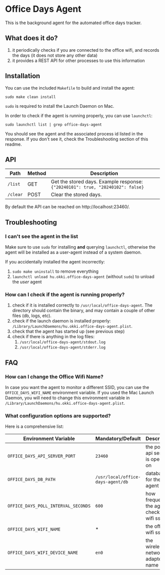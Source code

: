 # Office Days Agent

This is the background agent for the automated office days tracker.

## What does it do?

   1. it periodically checks if you are connected to the office wifi, and records the days (it does not store any other data)
   2. it provides a REST API for other processes to use this information

## Installation

You can use the included `Makefile` to build and install the agent:

```
sudo make clean install
```

`sudo` is required to install the Launch Daemon on Mac.

In order to check if the agent is running properly, you can use `launchctl`:

```
sudo launchctl list | grep office-days-agent
```

You should see the agent and the associated process id listed in the response.
If you don't see it, check the Troubleshooting section of this readme.


## API

| Path     | Method | Description                                                                    |
| -------- | ------ | ------------------------------------------------------------------------------ |
| `/list`  | GET    | Get the stored days. Example response: `{"20240101": true, "20240102": false}` |
| `/clear` | POST   | Clear the stored days.                                                         |

By default the API can be reached on http://localhost:23460/.


## Troubleshooting

### I can't see the agent in the list

Make sure to use `sudo` for installing __and__ querying `launchctl`, otherwise the agent will be installed as a user-agent instead of a system daemon.

If you accidentally installed the agent incorrectly:

   1. `sudo make uninstall` to remove everything
   2. `launchctl unload hu.okki.office-days-agent` (without `sudo`) to unload the _user_ agent

### How can I check if the agent is running properly?

   1. check if it is installed correctly to `/usr/local/office-days-agent`. The directory should contain the binary, and may contain a couple of other files (db, logs, etc).
   2. check if the launch daemon is installed properly: `/Library/LaunchDaemons/hu.okki.office-days-agent.plist`.
   3. check that the agent has started up (see previous step)
   4. check if there is anything in the log files:
      1. `/usr/local/office-days-agent/stdout.log`
      2. `/usr/local/office-days-agent/stderr.log`


## FAQ

### How can I change the Office Wifi Name?

In case you want the agent to monitor a different SSID, you can use the `OFFICE_DAYS_WIFI_NAME` environment variable.
If you used the Mac Launch Daemon, you will need to change this environment variable in `/Library/LaunchDaemons/hu.okki.office-days-agent.plist`.

### What configuration options are supported?

Here is a comprehensive list:

| Environment Variable                | Mandatory/Default                 | Description                                   |
| ----------------------------------- | --------------------------------- | --------------------------------------------- |
| `OFFICE_DAYS_API_SERVER_PORT`       | `23460`                           | the port the api server is opened on          |
| `OFFICE_DAYS_DB_PATH`               | `/usr/local/office-days-agent/db` | database for the agent                        |
| `OFFICE_DAYS_POLL_INTERVAL_SECONDS` | `600`                             | how frequently the agent checks the wifi ssid |
| `OFFICE_DAYS_WIFI_NAME`             | *                                 | the office wifi ssid                          |
| `OFFICE_DAYS_WIFI_DEVICE_NAME`      | `en0`                             | the wireless network adapter name             |

